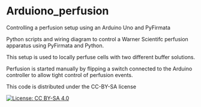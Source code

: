 # Arduiono_perfusion
Controlling a perfusion setup using an Arduino Uno and PyFirmata

Python scripts and wiring diagram to control a Warner Scientifc perfusion apparatus using PyFirmata and Python.

This setup is used to locally perfuse cells with two different buffer solutions.

Perfusion is started manually by flipping a switch connected to the Arduino controller to allow tight control of perfusion events.


This code is distributed under the CC-BY-SA license

[![License: CC BY-SA 4.0](https://img.shields.io/badge/License-CC%20BY--SA%204.0-lightgrey.svg)](http://creativecommons.org/licenses/by-sa/4.0/)


